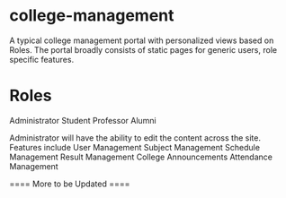 college-management
==================

A typical college management portal with personalized views based on Roles. The portal broadly consists of static pages for generic users, role specific features.

Roles
==================

Administrator
Student
Professor
Alumni

Administrator will have the ability to edit the content across the site. Features include
User Management
Subject Management
Schedule Management
Result Management
College Announcements
Attendance Management

==== More to be Updated ====
